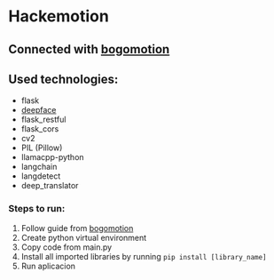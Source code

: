 # Hackemotion

## Connected with [bogomotion](https://github.com/azizko1337/bogomotion)

## Used technologies:

- flask
- [deepface](https://github.com/serengil/deepface)
- flask_restful
- flask_cors
- cv2
- PIL (Pillow)
- llamacpp-python
- langchain
- langdetect
- deep_translator

### Steps to run:

1. Follow guide from [bogomotion](https://github.com/azizko1337/bogomotion)
2. Create python virtual environment
3. Copy code from main.py
4. Install all imported libraries by running `pip install [library_name]`
5. Run aplicacion
